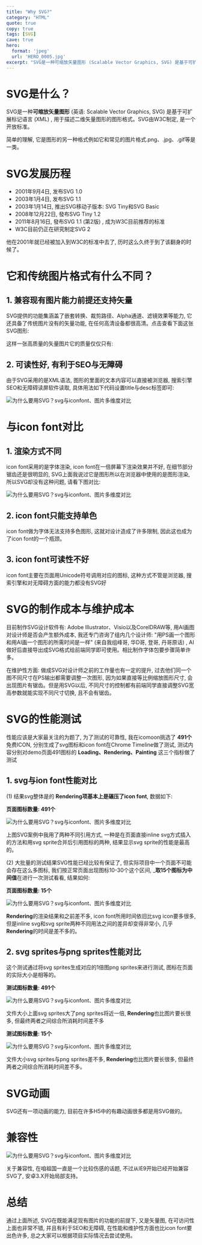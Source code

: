 ```yaml
---
title: "Why SVG?"
category: "HTML"
quote: true
copy: true
tags: [SVG]
cave: true
hero:
  format: 'jpeg'
  url: 'HERO_0005.jpg'
excerpt: "SVG是一种可缩放矢量图形 (Scalable Vector Graphics, SVG) 是基于可扩展标记语言 (XML) , 用于描述二维矢量图形的图形格式。SVG由W3C制定, 是一个开放标准。"
---
```

# SVG是什么？

SVG是一种**可缩放矢量图形** (英语: Scalable Vector Graphics, SVG) 是基于可扩展标记语言 (XML) , 用于描述二维矢量图形的图形格式。SVG由W3C制定, 是一个开放标准。

简单的理解, 它是图形的另一种格式例如它和常见的图片格式.png、.jpg、.gif等是一类。

# SVG发展历程

- 2001年9月4日, 发布SVG 1.0
- 2003年1月4日, 发布SVG 1.1
- 2003年1月14日, 推出SVG移动子版本: SVG Tiny和SVG Basic
- 2008年12月22日, 發布SVG Tiny 1.2
- 2011年8月16日, 發布SVG 1.1 (第2版) , 成为W3C目前推荐的标准
- W3C目前仍正在研究制定SVG 2

他在2001年就已经被加入到W3C的标准中去了, 历时这么久终于到了该翻身的时候了。

# 它和传统图片格式有什么不同？

## 1\. 兼容现有图片能力前提还支持矢量

SVG提供的功能集涵盖了嵌套转换、裁剪路径、Alpha通道、滤镜效果等能力, 它还具备了传统图片没有的矢量功能, 在任何高清设备都很高清。点击查看下面这张SVG图形:

这样一张高质量的矢量图片它的质量仅仅只有:

## 2\. 可读性好, 有利于SEO与无障碍

由于SVG采用的是XML语法, 图形的里面的文本内容可以直接被浏览器, 搜索引擎SEO和无障碍读屏软件读取, 具体用法如下代码设置title与desc标签即可:

![为什么要用SVG？svg与iconfont、图片多维度对比](https://p3.pstatp.com/large/11b9000f46548d04a4ef)

# 与icon font对比

## 1\. 渲染方式不同
icon font采用的是字体渲染, icon font在一倍屏幕下渲染效果并不好, 在细节部分锯齿还是很明显的, SVG上面我说过它是图形所以在浏览器中使用的是图形渲染, 所以SVG却没有这种问题, 请看下图对比:

![为什么要用SVG？svg与iconfont、图片多维度对比](https://p2.pstatp.com/large/11ba0000d2b40e1d8440)

## 2\. icon font只能支持单色

icon font做为字体无法支持多色图形, 这就对设计造成了许多限制, 因此这也成为了icon font的一个瓶颈。

## 3\. icon font可读性不好

icon font主要在页面用Unicode符号调用对应的图标, 这种方式不管是浏览器, 搜索引擎和对无障碍方面的能力都没有SVG好

# SVG的制作成本与维护成本

目前制作SVG设计软件有: Adobe Illustrator、Visio以及CorelDRAW等, 用AI画图对设计师是否会产生额外成本, 我还专门咨询了组内几个设计师: "用PS画一个图形和用AI画一个图形的所需时间是一样" (来自我组峰哥, 华D哥, 登哥, 丹哥原话) , AI做好后直接导出成SVG格式给前端同学即可使用。相比制作字体包要步骤简单许多。

在维护性方面: 做成SVG对设计师之前的工作量也有一定的提升, 过去他们同一个图不同尺寸在PS输出都需要调整一次图形, 因为如果直接等比例缩放图形尺寸, 会出现图片有锯齿。但是用SVG以后, 不同尺寸的控制都有前端同学直接调整SVG宽高参数就能实现不同尺寸切换, 且不会有锯齿。

# SVG的性能测试

性能应该是大家最关注的为题了, 为了测试的可靠性, 我在icomoon挑选了 **491个** 免费ICON, 分别生成了svg图标和icon font在Chrome Timeline做了测试, 测试内容分别对demo页面491图标的 **Loading、Rendering、Painting** 这三个指标做了测试

## 1\. svg与ion font性能对比

(1) 结果svg整体是的 **Rendering项基本上是碾压了icon font**, 数据如下:

**页面图标数量: 491个**

![为什么要用SVG？svg与iconfont、图片多维度对比](https://p3.pstatp.com/large/11ba0000d2b541a3207c)

上图SVG案例中我用了两种不同引用方式, 一种是在页面直接inline svg方式插入的方法和用svg sprite合并后引用图标的两种, 结果显示svg sprite的性能是最高的。

(2) 大批量的测试结果SVG性能已经比较有保证了, 但实际项目中一个页面不可能会存在这么多图标, 我们按正常页面出现图标10-30个这个区间, _**取15个图标为中间值**在进行一次测试看看, 结果如何:

**页面图标数量: 15个**

![为什么要用SVG？svg与iconfont、图片多维度对比](https://p1.pstatp.com/large/11b9000f4656510874fe)

**Rendering**的渲染结果和之前差不多, icon font所用时间依旧比svg icon要多很多, 但是inline svg和svg sprite两种不同用法之间的差异却变得非常小, 几乎**Rendering**的时间是差不多的。

## 2\. svg sprites与png sprites性能对比

这个测试通过将svg sprites生成对应的1倍图png sprites来进行测试, 图标在页面的实际大小是相等的。

**测试图标数量: 491个**

![为什么要用SVG？svg与iconfont、图片多维度对比](https://p1.pstatp.com/large/11ba0000d2b646cef620)

文件大小上面svg sprites大了png sprites将近一倍, **Rendering**也比图片要长很多, 但最终两者之间综合所消耗时间差不多

**测试图标数量: 15个**

![为什么要用SVG？svg与iconfont、图片多维度对比](https://p9.pstatp.com/large/11bd0010d0c7f4623680)

文件大小svg sprites与png sprites差不多, **Rendering**也比图片要长很多, 但最终两者之间综合所消耗时间差不多。

# SVG动画

SVG还有一项动画的能力, 目前在许多H5中的有趣动画很多都是用SVG做的。

# 兼容性

![为什么要用SVG？svg与iconfont、图片多维度对比](https://p3.pstatp.com/large/11bd0010d0c9b7ca4270)

关于兼容性, 在咱祖国一直是一个比较伤感的话题, 不过从IE9开始已经开始兼容SVG了, 安卓3.X开始局部支持。

# 总结

通过上面所述, SVG在既能满足现有图片的功能的前提下, 又是矢量图, 在可访问性上面也非常不错, 并且有利于SEO和无障碍, 在性能和维护性方面也比icon font要出色许多, 总之大家可以根据项目实际情况去尝试使用。
